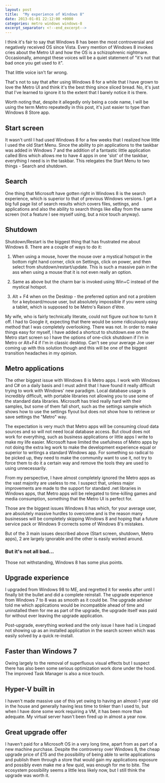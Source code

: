```yaml
---
layout: post
title:  "My experience of Windows 8"
date: 2013-01-01 22:12:00 +0000
categories: metro windows windows-8
excerpt_separator: <!--end_excerpt-->
---
```


I think it's fair to say that Windows 8 has been the most controversial and negatively received OS since Vista. Every mention of Windows 8 invokes cries about the Metro UI and how the OS is a schizophrenic nightmare. Occasionally, amongst these voices will be a quiet statement of "it's not that bad once you get used to it".
<!--end_excerpt-->
That little voice isn't far wrong.

That's not to say that after using Windows 8 for a while that I have grown to love the Metro UI and think it's the best thing since sliced bread. No, it's just that I've learned to ignore it to the extent that I barely notice it is there.

Worth noting that, despite it allegedly only being a code name, I will be using the term Metro repeatedly in this post, it's just easier to type than Windows 8 Store app.

## Start screen
It wasn't until I had used Windows 8 for a few weeks that I realized how little I used the old Start Menu. Since the ability to pin applications to the taskbar was added in Windows 7 and the addition of a fantastic little application called Bins which allows me to have 4 apps in one 'slot' of the taskbar, everything I need is in the taskbar. This relegates the Start Menu to two things - Search and shutdown.

## Search
One thing that Microsoft have gotten right in Windows 8 is the search experience, which is superior to that of previous Windows versions. I get a big full page list of search results which covers files, settings, and applications and also the ability to search things like eBay from the same screen (not a feature I see myself using, but a nice touch anyway).

## Shutdown
Shutdown/Restart is the biggest thing that has frustrated me about Windows 8. There are a couple of ways to do it:

1. When using a mouse, hover the mouse over a mystical hotspot in the bottom right hand corner, click on Settings, click on power, and then select from shutdown/restart/update. This is such a massive pain in the ass when using a mouse that it is not even really an option.

2. Same as above but the charm bar is invoked using Win+C instead of the mystical hotspot.

3. Alt + F4 when on the Desktop - the preferred option and not a problem for a keyboard/mouse user, but absolutely impossible if you were using a tablet, which is supposed to be Metro's Raison d'être.

My wife, who is fairly technically literate, could not figure out how to turn it off. I had to Google it, expecting that there would be some ridiculously easy method that I was completely overlooking. There was not. In order to make things easy for myself, I have added a shortcut to shutdown.exe on the Metro start screen so I have the options of one-click shutdown if I'm in Metro or Alt+F4 if I'm in classic desktop. Can't see your average Joe user coming up with this solution though and this will be one of the biggest transition headaches in my opinion.

## Metro applications
The other biggest issue with Windows 8 is Metro apps. I work with Windows and C# on a daily basis and I must admit that I have found it really difficult trying to work with Windows' new paradigm. Local database usage is incredibly difficult, with portable libraries not allowing you to use some of the standard data libraries. Microsoft has tried really hard with their samples, but some of them fall short, such as the settings sample which shows how to use the settings flyout but does not show how to retrieve or save settings the "Metro" way.

The expectation is very much that Metro apps will be consuming cloud data sources and so will not need local database access. But cloud does not work for everything, such as business applications or little apps I write to make my life easier. Microsoft have limited the usefulness of Metro apps by not doing the extra leg work to make the development experience equal or superior to writings a standard Windows app. For something so radical to be picked up, they need to make the community want to use it, not try to force them to do it a certain way and remove the tools they are used to using unnecessarily.

From my perspective, I have almost completely ignored the Metro apps as the vast majority are useless to me. I suspect that, unless major improvements are made to the support for standard .net libraries in Windows apps, that Metro apps will be relegated to time-killing games and media consumption, something that the Metro UI is perfect for.

Those are the biggest issues Windows 8 has which, for your average user, are absolutely massive hurdles to overcome and is the reason many businesses will be completely skipping Windows 8 and hoping that a future service pack or Windows 9 corrects some of Windows 8's mistakes.

But of the 3 main issues described above (Start screen, shutdown, Metro apps), 2 are largely ignorable and the other is easily worked around.

### But it's not all bad...

Those not withstanding, Windows 8 has some plus points.

## Upgrade experience
I upgraded from Windows 98 to ME, and regretted it for weeks after until I finally bit the bullet and did a complete reinstall. The upgrade experience from Windows 7 to 8 was as smooth as it could be. The upgrade adviser told me which applications would be incompatible ahead of time and uninstalled them for me as part of the upgrade, the upgrade itself was paid for without ever leaving the upgrade application.

Post-upgrade, everything worked and the only issue I have had is Linqpad not showing up as an installed application in the search screen which was easily solved by a quick re-install.

## Faster than Windows 7
Owing largely to the removal of superfluous visual effects but I suspect there has also been some serious optimization work done under the hood. The improved Task Manager is also a nice touch.

## Hyper-V built in
I haven't made massive use of this yet owing to having an almost-1 year old in the house and generally having less time to tinker than I used to, but when I have done some work requiring a VM, it has been more than adequate. My virtual server hasn't been fired up in almost a year now.

## Great upgrade offer
I haven't paid for a Microsoft OS in a very long time, apart from as part of a new machine purchase. Despite the controversy over Windows 8, the cheap upgrade price of £15 and the possibility of being able to write applications and publish them through a store that would gain my applications exposure and possibly even make me a few quid, was enough for me to bite. The ecosystem possibility seems a little less likely now, but I still think the upgrade was worth it.

